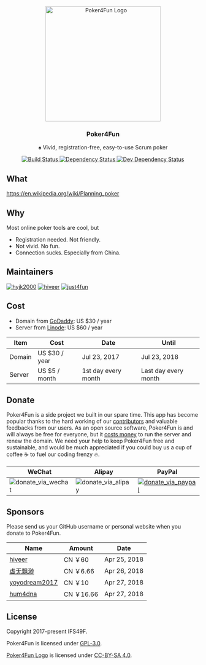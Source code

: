 <p align="center">
  <img width="300" alt="Poker4Fun Logo" src="https://user-images.githubusercontent.com/4647136/28408722-fec2a050-6d6a-11e7-9729-798bc945801b.png">
  <h3 align="center">Poker4Fun</h3>
  <p align="center">♠︎ Vivid, registration-free, easy-to-use Scrum poker</p>
  <p align="center">
    <a href="https://travis-ci.org/IFS49F/poker">
      <img alt="Build Status" src="https://travis-ci.org/IFS49F/poker.svg?branch=master" />
    </a>
    <a href="https://david-dm.org/IFS49F/poker">
      <img alt="Dependency Status" src="https://david-dm.org/IFS49F/poker.svg" />
    </a>
    <a href="https://david-dm.org/IFS49F/poker?type=dev">
      <img alt="Dev Dependency Status" src="https://david-dm.org/IFS49F/poker/dev-status.svg" />
    </a>
  </p>
</p>

## What

https://en.wikipedia.org/wiki/Planning_poker

## Why

Most online poker tools are cool, but

- Registration needed. Not friendly.
- Not vivid. No fun.
- Connection sucks. Especially from China.

## Maintainers

[![hyjk2000](https://avatars0.githubusercontent.com/u/4647136?s=100&v=4)](https://github.com/hyjk2000) [![hiveer](https://avatars0.githubusercontent.com/u/3827780?s=100&v=4)](https://github.com/hiveer) [![just4fun](https://avatars0.githubusercontent.com/u/7512625?s=100&v=4)](https://github.com/just4fun)

## Cost

- Domain from [GoDaddy](https://www.godaddy.com/): US $30 / year
- Server from [Linode](https://www.linode.com/): US $60 / year

| Item | Cost | Date | Until |
| --- | --- | --- | --- |
| Domain | US $30 / year | Jul 23, 2017 | Jul 23, 2018 |
| Server | US $5 / month | 1st day every month | Last day every month |

## Donate

Poker4Fun is a side project we built in our spare time. This app has become popular thanks to the hard working of our [contributors](https://github.com/IFS49F/poker/graphs/contributors) and valuable feedbacks from our users. As an open source software, Poker4Fun is and will always be free for everyone, but it [costs money](#cost) to run the server and renew the domain. We need your help to keep Poker4Fun free and sustainable, and would be much appreciated if you could buy us a cup of coffee ☕️  to fuel our coding frenzy 🔥.

| WeChat | Alipay | PayPal |
| --- | --- | --- |
|![donate_via_wechat](https://user-images.githubusercontent.com/7512625/39191933-96503b6a-480a-11e8-94a0-ec5efc16dc5d.jpg)|![donate_via_alipay](https://user-images.githubusercontent.com/7512625/39191930-95c25598-480a-11e8-8508-7a48d009db55.png)|[![donate_via_paypal](https://user-images.githubusercontent.com/7512625/39193475-39a8fccc-480e-11e8-926d-b2f86050db69.png)](https://www.paypal.me/houritsunohikari)|

## Sponsors

Please send us your GitHub username or personal website when you donate to Poker4Fun.

| Name | Amount | Date |
| --- | --- | --- |
| [hiveer](https://github.com/hiveer) | CN ￥60 | Apr 25, 2018 |
| [虚无飘渺](http://www.dianping.com/shop/93573479) | CN ￥6.66 | Apr 26, 2018 |
| [yoyodream2017](https://github.com/yoyodream2017) | CN ￥10 | Apr 27, 2018 |
| [hum4dna](https://www.instagram.com/hum4dna/) | CN ￥16.66 | Apr 27, 2018 |

## License

Copyright 2017-present IFS49F.

Poker4Fun is licensed under [GPL-3.0](https://github.com/IFS49F/poker/blob/master/LICENSE).

[Poker4Fun Logo](https://github.com/IFS49F/poker/blob/master/public/apple-touch-icon.png) is licensed under [CC-BY-SA 4.0](https://creativecommons.org/licenses/by-sa/4.0/).
